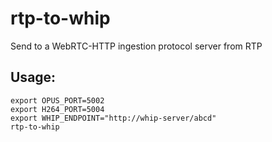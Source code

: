 # rtp-to-whip

Send to a WebRTC-HTTP ingestion protocol server from RTP

## Usage:

```
export OPUS_PORT=5002
export H264_PORT=5004
export WHIP_ENDPOINT="http://whip-server/abcd"
rtp-to-whip
```
